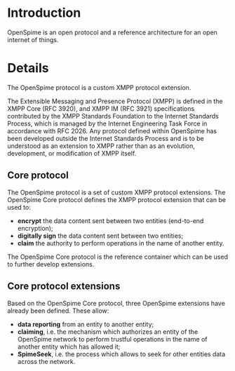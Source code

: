 # Introduction #

OpenSpime is an open protocol and a reference architecture for an open internet of things.


# Details #

The OpenSpime protocol is a custom XMPP protocol extension.

The Extensible Messaging and Presence Protocol (XMPP) is defined in the XMPP Core (RFC 3920), and XMPP IM (RFC 3921) specifications contributed by the XMPP Standards Foundation to the Internet Standards Process, which is managed by the Internet Engineering Task Force in accordance with RFC 2026. Any protocol defined within OpenSpime has been developed outside the Internet Standards Process and is to be understood as an extension to XMPP rather than as an evolution, development, or modification of XMPP itself.


## Core protocol ##

The OpenSpime protocol is a set of custom XMPP protocol extensions. The OpenSpime Core protocol defines the XMPP protocol extension that can be used to:

  * **encrypt** the data content sent between two entities (end-to-end encryption);
  * **digitally sign** the data content sent between two entities;
  * **claim** the authority to perform operations in the name of another entity.

The OpenSpime Core protocol is the reference container which can be used to further develop extensions.


## Core protocol extensions ##

Based on the OpenSpime Core protocol, three OpenSpime extensions have already been defined. These allow:

  * **data reporting** from an entity to another entity;
  * **claiming**, i.e. the mechanism which authorizes an entity of the OpenSpime network to perform trustful operations in the name of another entity which has allowed it;
  * **SpimeSeek**, i.e. the process which allows to seek for other entities data across the network.